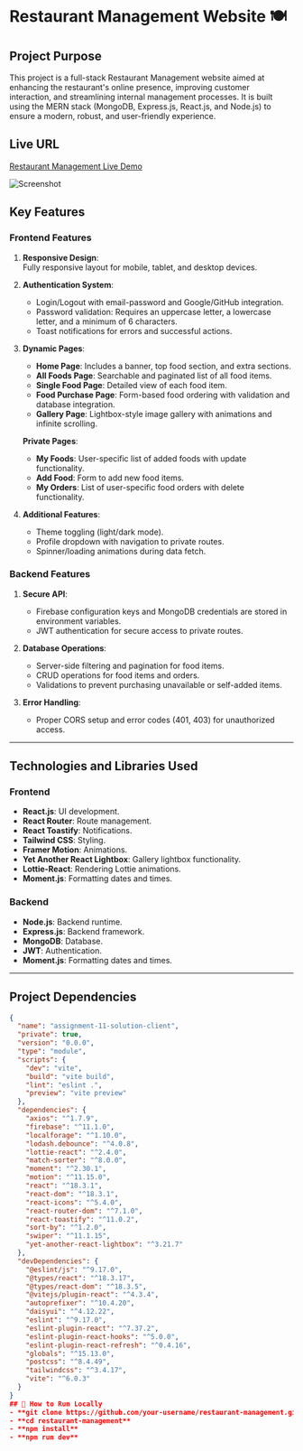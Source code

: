 # Restaurant Management Website 🍽️

## Project Purpose
This project is a full-stack Restaurant Management website aimed at enhancing the restaurant's online presence, improving customer interaction, and streamlining internal management processes. It is built using the MERN stack (MongoDB, Express.js, React.js, and Node.js) to ensure a modern, robust, and user-friendly experience.

## Live URL
[Restaurant Management Live Demo](https://assignment-11-soution.web.app/)

![Screenshot](https://github.com/user-attachments/assets/12b03497-ff8a-4115-b4c6-e9dcf70eb947)

## Key Features

### Frontend Features
1. **Responsive Design**:  
   Fully responsive layout for mobile, tablet, and desktop devices.

2. **Authentication System**:  
   - Login/Logout with email-password and Google/GitHub integration.  
   - Password validation: Requires an uppercase letter, a lowercase letter, and a minimum of 6 characters.  
   - Toast notifications for errors and successful actions.

3. **Dynamic Pages**:  
   - **Home Page**: Includes a banner, top food section, and extra sections.  
   - **All Foods Page**: Searchable and paginated list of all food items.  
   - **Single Food Page**: Detailed view of each food item.  
   - **Food Purchase Page**: Form-based food ordering with validation and database integration.  
   - **Gallery Page**: Lightbox-style image gallery with animations and infinite scrolling.  

   **Private Pages**:  
   - **My Foods**: User-specific list of added foods with update functionality.  
   - **Add Food**: Form to add new food items.  
   - **My Orders**: List of user-specific food orders with delete functionality.

4. **Additional Features**:  
   - Theme toggling (light/dark mode).  
   - Profile dropdown with navigation to private routes.  
   - Spinner/loading animations during data fetch.

### Backend Features
1. **Secure API**:  
   - Firebase configuration keys and MongoDB credentials are stored in environment variables.  
   - JWT authentication for secure access to private routes.

2. **Database Operations**:  
   - Server-side filtering and pagination for food items.  
   - CRUD operations for food items and orders.  
   - Validations to prevent purchasing unavailable or self-added items.

3. **Error Handling**:  
   - Proper CORS setup and error codes (401, 403) for unauthorized access.

---

## Technologies and Libraries Used

### Frontend
- **React.js**: UI development.
- **React Router**: Route management.
- **React Toastify**: Notifications.
- **Tailwind CSS**: Styling.
- **Framer Motion**: Animations.
- **Yet Another React Lightbox**: Gallery lightbox functionality.
- **Lottie-React**: Rendering Lottie animations.
- **Moment.js**: Formatting dates and times.

### Backend
- **Node.js**: Backend runtime.
- **Express.js**: Backend framework.
- **MongoDB**: Database.
- **JWT**: Authentication.
- **Moment.js**: Formatting dates and times.

---

## Project Dependencies

```json
{
  "name": "assignment-11-solution-client",
  "private": true,
  "version": "0.0.0",
  "type": "module",
  "scripts": {
    "dev": "vite",
    "build": "vite build",
    "lint": "eslint .",
    "preview": "vite preview"
  },
  "dependencies": {
    "axios": "^1.7.9",
    "firebase": "^11.1.0",
    "localforage": "^1.10.0",
    "lodash.debounce": "^4.0.8",
    "lottie-react": "^2.4.0",
    "match-sorter": "^8.0.0",
    "moment": "^2.30.1",
    "motion": "^11.15.0",
    "react": "^18.3.1",
    "react-dom": "^18.3.1",
    "react-icons": "^5.4.0",
    "react-router-dom": "^7.1.0",
    "react-toastify": "^11.0.2",
    "sort-by": "^1.2.0",
    "swiper": "^11.1.15",
    "yet-another-react-lightbox": "^3.21.7"
  },
  "devDependencies": {
    "@eslint/js": "^9.17.0",
    "@types/react": "^18.3.17",
    "@types/react-dom": "^18.3.5",
    "@vitejs/plugin-react": "^4.3.4",
    "autoprefixer": "^10.4.20",
    "daisyui": "^4.12.22",
    "eslint": "^9.17.0",
    "eslint-plugin-react": "^7.37.2",
    "eslint-plugin-react-hooks": "^5.0.0",
    "eslint-plugin-react-refresh": "^0.4.16",
    "globals": "^15.13.0",
    "postcss": "^8.4.49",
    "tailwindcss": "^3.4.17",
    "vite": "^6.0.3"
  }
}
## 🚀 How to Run Locally
- **git clone https://github.com/your-username/restaurant-management.git**
- **cd restaurant-management**
- **npm install**
- **npm run dev**
